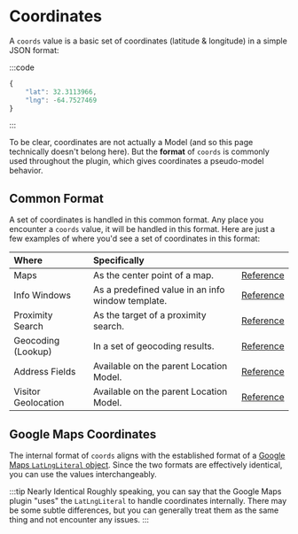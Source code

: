 # Coordinates

A `coords` value is a basic set of coordinates (latitude & longitude) in a simple JSON format:

:::code
```js JSON
{
    "lat": 32.3113966,
    "lng": -64.7527469
}
```
:::

To be clear, coordinates are not actually a Model (and so this page technically doesn't belong here). But the **format** of `coords` is commonly used throughout the plugin, which gives coordinates a pseudo-model behavior.

## Common Format

A set of coordinates is handled in this common format. Any place you encounter a `coords` value, it will be handled in this format. Here are just a few examples of where you'd see a set of coordinates in this format:

| Where               | Specifically |   |
|:--------------------|:-------------|---|
| Maps                | As the center point of a map. | [Reference](/maps/dynamic/#options) |
| Info Windows        | As a predefined value in an info window template. | [Reference](/maps/info-windows/#available-variables) |
| Proximity Search    | As the target of a proximity search. | [Reference](/proximity-search/options/#target) |
| Geocoding (Lookup)  | In a set of geocoding results. | [Reference](/geocoding/methods/#coords) |
| Address Fields      | Available on the parent Location Model. | [Reference](/models/location-model/#coords) |
| Visitor Geolocation | Available on the parent Location Model. | [Reference](/models/location-model/#coords) |
 
## Google Maps Coordinates

The internal format of `coords` aligns with the established format of a [Google Maps `LatLngLiteral` object](https://developers.google.com/maps/documentation/javascript/reference/coordinates#LatLngLiteral). Since the two formats are effectively identical, you can use the values interchangeably. 

:::tip Nearly Identical
Roughly speaking, you can say that the Google Maps plugin "uses" the `LatLngLiteral` to handle coordinates internally. There may be some subtle differences, but you can generally treat them as the same thing and not encounter any issues.
:::
